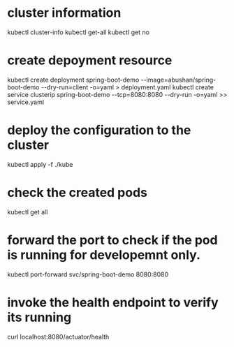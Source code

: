 # cluster information
 kubectl cluster-info
 kubectl get-all
 kubectl get no

# create depoyment resource
 kubectl create deployment spring-boot-demo --image=abushan/spring-boot-demo --dry-run=client -o=yaml > deployment.yaml
 kubectl create service clusterip spring-boot-demo --tcp=8080:8080 --dry-run -o=yaml >> service.yaml

# deploy the configuration to the cluster
kubectl apply -f ./kube

# check the created pods
kubectl get all

# forward the port to check if the pod is running for developemnt only.
kubectl port-forward svc/spring-boot-demo 8080:8080
# invoke the health endpoint to verify its running
curl localhost:8080/actuator/health